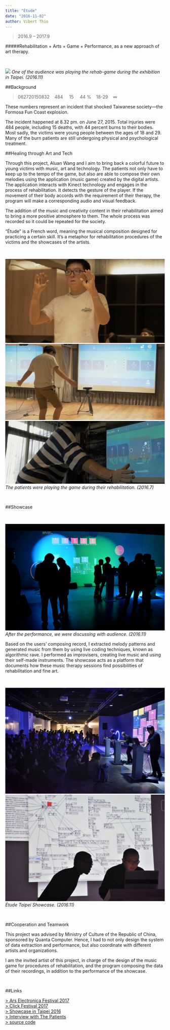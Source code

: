 ```yaml
---
title: "Étude"
date: "2016-11-02"
author: Vibert Thio
---
```


> 2016.9 – 2017.9

#####Rehabilitation + Arts + Game + Performance, as a new approach of art therapy.


<br>

![](./img-01.png)
*One of the audience was playing the rehab-game
during the exhibition in Taipei. (2016.11)*

##Background

> 062720150832    484     15     44 %    18-29    ∞

These numbers represent an incident that shocked Taiwanese society—the Formosa Fun Coast explosion.

The incident happened at 8.32 pm. on June 27, 2015. Total injuries were 484 people, including 15 deaths, with 44 percent burns to their bodies. Most sadly, the victims were young people between the ages of 18 and 29. Many of the burn patients are still undergoing physical and psychological treatment.

##Healing through Art and Tech

Through this project, Aluan Wang and I aim to bring back a colorful future to young victims with music, art and technology. The patients not only have to keep up to the tempo of the game, but also are able to compose their own melodies using the application (music game) created by the digital artists. The application interacts with Kinect technology and engages in the process of rehabilitation. It detects the gesture of the player. If the movement of their body accords with the requirement of their therapy, the program will make a corresponding audio and visual feedback.

The addition of the music and creativity content in their rehabilitation aimed to bring a more positive atmosphere to them. The whole process was recorded so it could be repeated for the society. 

“Étude” is a French word, meaning the musical composition designed for practicing a certain skill. It’s a metaphor for rehabilitation procedures of the victims and the showcases of the artists.

<br>

![](./img-02.png)
![](./img-03.png)
![](./img-04.png)
*The patients were playing
the game during their rehabilitation. (2016.7)*

<br>

##Showcase

<br>

![](./img-05.jpg)
*After the performance, we were discussing with audience. (2016.11)*

Based on the users’ composing record, I extracted melody patterns and generated music from them by using live coding techniques, known as algorithmic rave. I performed as improvisers, creating live music and using their self-made instruments. The showcase acts as a platform that documents how these music therapy sessions find possibilities of rehabilitation and fine art.

<br>

![](./img-06.jpg)
![](./img-07.jpg)
*Étude Taipei Showcase. (2016.11)*

<br>

##Cooperation and Teamwork

This project was advised by Ministry of Culture of the Republic of China, sponsored by Quanta Computer. Hence, I had to not only design the system of data extraction and performance, but also coordinate with different artists and organizations.

I am the invited artist of this project, in charge of the design of the music game for procedures of rehabilitation, and the program composing the data of their recordings, in addition to the performance of the showcase.

<br>

##Links

[> Ars Electronica Festival 2017][1]  
[> Click Festival 2017][2]  
[> Showcase in Taipei 2016][3]  
[> Interview with The Patients][4]  
[> source code][5]  


[1]: https://www.aec.at/ai/en/etude/
[2]: http://www.clickfestival.dk/etude
[3]: https://www.youtube.com/watch?v=zU01cFDjL6s
[4]: https://www.youtube.com/watch?v=jnp93Dy3REY
[5]: https://github.com/vibertthio/etude

